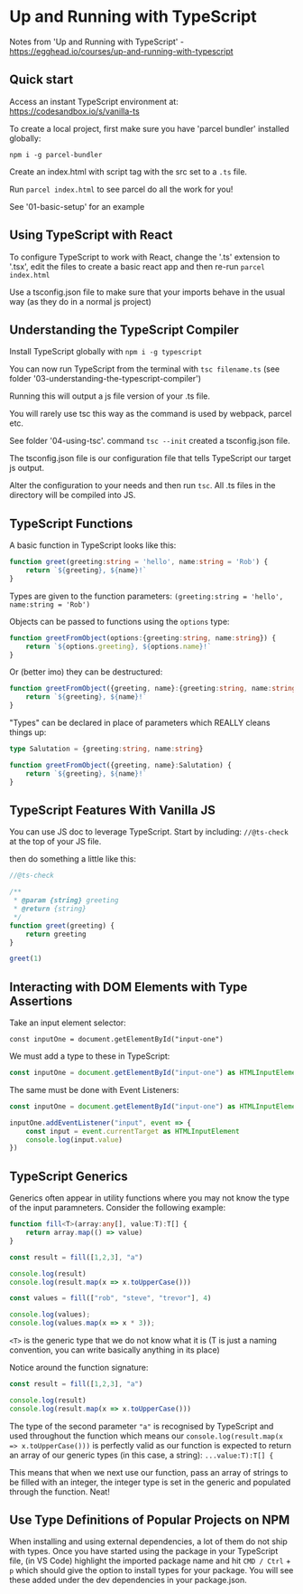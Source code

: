 # Up and Running with TypeScript #

Notes from 'Up and Running with TypeScript' - https://egghead.io/courses/up-and-running-with-typescript

## Quick start ##

Access an instant TypeScript environment at: 
https://codesandbox.io/s/vanilla-ts

To create a local project, first make sure you have 'parcel bundler' installed globally:

`npm i -g parcel-bundler` 

Create an index.html with script tag with the src set to a `.ts` file.

Run `parcel index.html` to see parcel do all the work for you!

See '01-basic-setup' for an example

## Using TypeScript with React ##
To configure TypeScript to work with React, change the '.ts' extension to '.tsx', edit the files to create a basic react app and then re-run `parcel index.html`

Use a tsconfig.json file to make sure that your imports behave in the usual way (as they do in a normal js project)

## Understanding the TypeScript Compiler ##

Install TypeScript globally with `npm i -g typescript`

You can now run TypeScript from the terminal with `tsc filename.ts` (see folder '03-understanding-the-typescript-compiler')

Running this will output a js file version of your .ts file.

You will rarely use tsc this way as the command is used by webpack, parcel etc.

See folder '04-using-tsc'. command `tsc --init` created a tsconfig.json file.

The tsconfig.json file is our configuration file that tells TypeScript our target js output.

Alter the configuration to your needs and then run `tsc`. All .ts files in the directory will be compiled into JS.

## TypeScript Functions ##

A basic function in TypeScript looks like this:

```typescript
function greet(greeting:string = 'hello', name:string = 'Rob') {
    return `${greeting}, ${name}!`
}
```
Types are given to the function parameters:
`(greeting:string = 'hello', name:string = 'Rob')`

Objects can be passed to functions using the `options` type:
```typescript
function greetFromObject(options:{greeting:string, name:string}) {
    return `${options.greeting}, ${options.name}!`
}
```
Or (better imo) they can be destructured:
```typescript
function greetFromObject({greeting, name}:{greeting:string, name:string}) {
    return `${greeting}, ${name}!`
}
```
"Types" can be declared in place of parameters which REALLY cleans things up:
```typescript
type Salutation = {greeting:string, name:string}

function greetFromObject({greeting, name}:Salutation) {
    return `${greeting}, ${name}!`
}
```
## TypeScript Features With Vanilla JS ##

You can use JS doc to leverage TypeScript. Start by including:
`//@ts-check` at the top of your JS file.

then do something a little like this:
```js
//@ts-check

/**
 * @param {string} greeting
 * @return {string}
 */
function greet(greeting) {
    return greeting
}

greet(1)
```

## Interacting with DOM Elements with Type Assertions ##

Take an input element selector:

`const inputOne = document.getElementById("input-one")`

We must add a type to these in TypeScript:

```typescript
const inputOne = document.getElementById("input-one") as HTMLInputElement;
```

The same must be done with Event Listeners:

```typescript
const inputOne = document.getElementById("input-one") as HTMLInputElement;

inputOne.addEventListener("input", event => {
    const input = event.currentTarget as HTMLInputElement
    console.log(input.value)
})
```

## TypeScript Generics ##

Generics often appear in utility functions where you may not know the type of the input paramneters. Consider the following example:

```typescript
function fill<T>(array:any[], value:T):T[] {
    return array.map(() => value)
}

const result = fill([1,2,3], "a")

console.log(result)
console.log(result.map(x => x.toUpperCase()))

const values = fill(["rob", "steve", "trevor"], 4)

console.log(values);
console.log(values.map(x => x * 3));
```
`<T>` is the generic type that we do not know what it is (T is just a naming convention, you can write basically anything in its place)

Notice around the function signature:
```typescript
const result = fill([1,2,3], "a")

console.log(result)
console.log(result.map(x => x.toUpperCase()))
```
The type of the second parameter `"a"` is recognised by TypeScript and used throughout the function which means our `console.log(result.map(x => x.toUpperCase()))` is perfectly valid as our function is expected to return an array of our generic types (in this case, a string): `...value:T):T[] {`

This means that when we next use our function, pass an array of strings to be filled with an integer, the integer type is set in the generic and populated through the function. Neat!

## Use Type Definitions of Popular Projects on NPM ##

When installing and using external dependencies, a lot of them do not ship with types. Once you have started using the package in your TypeScript file, (in VS Code) highlight the imported package name and hit `CMD / Ctrl` + `p` which should give the option to install types for your package. You will see these added under the dev dependencies in your package.json.